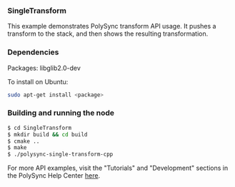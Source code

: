 ### SingleTransform

This example demonstrates PolySync transform API usage.
It pushes a transform to the stack, and then shows the resulting transformation.

### Dependencies

Packages: libglib2.0-dev

To install on Ubuntu:

```bash
sudo apt-get install <package>
```

### Building and running the node

```bash
$ cd SingleTransform 
$ mkdir build && cd build
$ cmake ..
$ make
$ ./polysync-single-transform-cpp
```

For more API examples, visit the "Tutorials" and "Development" sections in the PolySync Help Center [here](https://help.polysync.io/articles/).   
